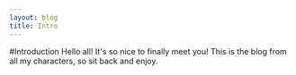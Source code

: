 ```yaml
---
layout: blog
title: Intro
---
```


#Introduction
Hello all! It's so nice to finally meet you! This is the blog from all my characters, so sit back and enjoy.
